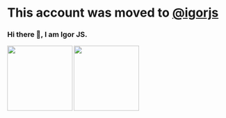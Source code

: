 # This account was moved to [@igorjs](https://github.com/igorjs)

### Hi there 👋, I am Igor JS.

<!--
Add me to your network on [![Linkedin](https://img.shields.io/badge/-Igor_J_Santos-blue?style=flat-square&logo=Linkedin&logoColor=white&link=https://www.linkedin.com/in/igorjosesantos/)](https://www.linkedin.com/in/igorjosesantos/)
-->

<a href="https://github.com/igorjs">
  <img align="left" height='150px' src="https://github-readme-stats.vercel.app/api/top-langs/?username=igorjs&hide=jupyter%20notebook,html&layout=compact&theme=radical" />
</a>

<a href="https://github.com/igorjs">
  <img align="left"  height='150px' src="https://github-readme-stats.vercel.app/api?username=igorjs&show_icons=true&theme=radical" />
</a>

<!--
**igorjs/igorjs** is a ✨ _special_ ✨ repository because its `README.md` (this file) appears on your GitHub profile.

Here are some ideas to get you started:

- 🔭 I’m currently working on ...
- 🌱 I’m currently learning ...
- 👯 I’m looking to collaborate on ...
- 🤔 I’m looking for help with ...
- 💬 Ask me about ...
- 📫 How to reach me: ...
- 😄 Pronouns: ...
- ⚡ Fun fact: ...
-->
